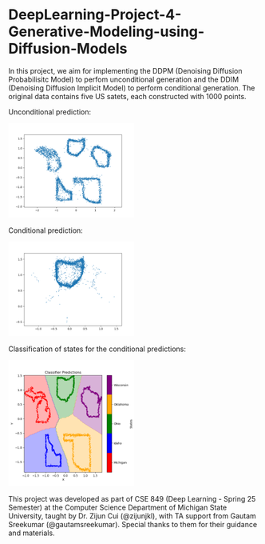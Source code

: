 # DeepLearning-Project-4-Generative-Modeling-using-Diffusion-Models
In this project, we aim for implementing the DDPM (Denoising Diffusion Probabilisitc Model) to perfom unconditional generation and the DDIM (Denoising Diffusion Implicit Model) to perform conditional generation. The original data contains five US satets, each constructed with 1000 points.

Unconditional prediction:

<img src="outputs/uncond_pred.png" alt="Architecture Diagram" width="50%"/>

Conditional prediction:

<img src="outputs/cond_pred.png" alt="Architecture Diagram" width="50%"/>

Classification of states for the conditional predictions:

<img src="outputs/classifier_predictions.png" alt="Architecture Diagram" width="50%"/>

This project was developed as part of CSE 849 (Deep Learning - Spring 25 Semester) at the Computer Science Department of Michigan State University, taught by Dr. Zijun Cui (@zijunjkl), with TA support from Gautam Sreekumar (@gautamsreekumar). Special thanks to them for their guidance and materials.
